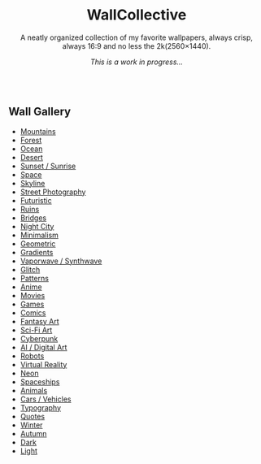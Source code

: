 <div align="center">
    <h1>WallCollective</h1>
    <p>
        A neatly organized collection of my favorite wallpapers, always crisp, always 16:9 and no less the 2k(2560×1440).
    </p>
    <p>
        <em>This is a work in progress...</em>
    </p>
</div>

<br>
<br>

## Wall Gallery

- [Mountains](./mountains)
- [Forest](./forest)
- [Ocean](./ocean)
- [Desert](./desert)
- [Sunset / Sunrise](./sunset-sunrise)
- [Space](./space)
- [Skyline](./skyline)
- [Street Photography](./street-photography)
- [Futuristic](./futuristic)
- [Ruins](./ruins)
- [Bridges](./bridges)
- [Night City](./night-city)
- [Minimalism](./minimalism)
- [Geometric](./geometric)
- [Gradients](./gradients)
- [Vaporwave / Synthwave](./vaporwave-synthwave)
- [Glitch](./glitch)
- [Patterns](./patterns)
- [Anime](./anime)
- [Movies](./movies)
- [Games](./games)
- [Comics](./comics)
- [Fantasy Art](./fantasy-art)
- [Sci-Fi Art](./sci-fi-art)
- [Cyberpunk](./cyberpunk)
- [AI / Digital Art](./ai-digital-art)
- [Robots](./robots)
- [Virtual Reality](./virtual-reality)
- [Neon](./neon)
- [Spaceships](./spaceships)
- [Animals](./animals)
- [Cars / Vehicles](./cars-vehicles)
- [Typography](./typography)
- [Quotes](./quotes)
- [Winter](./winter)
- [Autumn](./autumn)
- [Dark](./dark)
- [Light](./light)
